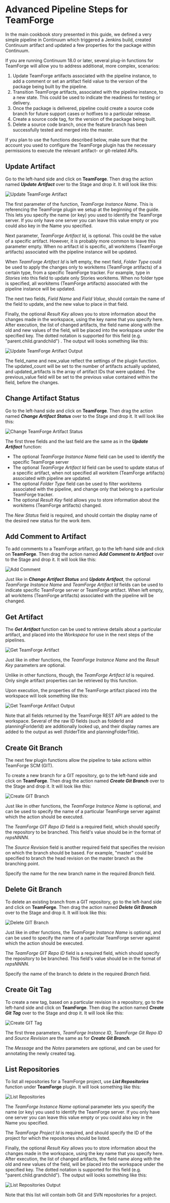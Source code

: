 Advanced Pipeline Steps for TeamForge
====================================================

In the main cookbook story presented in this guide, we defined a very simple 
pipeline in Continuum which triggered a Jenkins build, created Continuum artifact
and updated a few properties for the package within Continuum. 

If you are running Continuum 18.0 or later, several plug-in functions for TeamForge 
will allow you to address additional, more complex, scenarios:

1. Update TeamForge artifacts associated with the pipeline instance, to add a comment or set an artifact field value to the version of the package being built by the pipeline. 
2. Transition TeamForge artifacts, associated with the pipeline instance, to a new state. This could be used to indicate the readiness for testing or delivery.
3. Once the package is delivered, pipeline could create a source code branch for future support cases or hotfixes to a particular release. 
3. Create a source code tag, for the version of the package being built.
4. Delete a source code branch, once the feature branch has been successfully tested and merged into the master.

If you plan to use the functions described below, make sure that the account you used to configure the TeamForge plugin has the necessary permissions to execute the relevant artifact- or git-related APIs.

Update Artifact
---------------
Go to the left-hand side and click on **TeamForge**.  Then drag the action
named ***Update Artifact*** over to the Stage and drop it. It will look like this:

![Update TeamForge Artifact](images/teamforge-plugin-update-artifact.png "Update TeamForge Artifact")

The first parameter of the function, *TeamForge Instance Name*. This is referencing the
TeamForge plugin we setup at the beginning of the guide.  This lets you specify
the name (or key) you used to identify the TeamForge server.  If you only have one server
you can leave this value empty or you could also key in the Name you specified.

Next parameter, *TeamForge Artifact Id*, is optional. This could be the value of a specific artifact. 
However, it is probably more common to leave this parameter empty. When no artifact id is specific, 
all workitems (TeamForge artifacts) associated with the pipeline instance will be updated. 

When *TeamForge Artifact Id* is left empty, the next field, *Folder Type* could be used to apply 
the changes only to workitems (TeamForge artifacts) of a certain type, from a specific TeamForge 
tracker. For example, type in *Stories* into this field to update only Stories workitems. When no
folder type is specified, all workitems (TeamForge artifacts) associated with the pipeline instance will be updated.

The next two fields, *Field Name* and *Field Value*, should contain the name of the field to update,
and the new value to place in that field. 

Finally, the optional *Result Key*  allows you to store information about the changes made in the
workspace, using the key name that you specify here. After execution, the list of changed artifacts, 
the field name along with the old and new values of the field, will be placed into the workspace 
under the specified key. The dotted notation is supported for this field (e.g. "parent.child.grandchild") .
The output will looks something like this:

![Update TeamForge Artifact Output](images/teamforge-plugin-workspace-update-artifact.png "Update TeamForge Artifact Output")

The field\_name and new\_value reflect the settings of the plugin function. The updated\_count will be set to the number of artifacts 
actually updated, and updated\_artifacts is the array of artifact IDs that were updated. The previous\_value field will be set to the previous value contained within the field, before the changes.

Change Artifact Status
----------------------
Go to the left-hand side and click on **TeamForge**.  Then drag the action
named ***Change Artifact Status*** over to the Stage and drop it. It will look like this:

![Change TeamForge Artifact Status](images/teamforge-plugin-change-artifact-status.png "Change TeamForge Artifact Status")

The first three fields and the last field are the same as in the ***Update Artifact*** function:
-  The optional *TeamForge Instance Name* field can be used to identify the specific TeamForge server
-  The optional *TeamForge Artifact Id* field can be used to update status of a specific artifact, when not specified all workitem (TeamForge artifacts) associated with pipeline are updated.
-  The optional *Folder Type* field can be used to filter workitems associated with the pipeline, and change only that belong to a particular TeamForge tracker.
-  The optional *Result Key* field allows you to store information about the workitems (TeamForge artifacts) changed.

The *New Status* field is required, and should contain the display name of the desired new status for the work item.


Add Comment to Artifact
-----------------------

To add comments to a TeamForge artifact, go to the left-hand side and click on **TeamForge**.  Then drag the action
named ***Add Comment to Artifact*** over to the Stage and drop it. It will look like this:

![Add Comment](images/teamforge-plugin-add-comment.png "Add Comment")

Just like in ***Change Artifact Status*** and ***Update Artifact***, the optional *TeamForge Instance Name* and *TeamForge Artifact Id* fields 
can be used to indicate specific TeamForge server or TeamForge artifact. When left empty, all workitems (TeamForge artifacts) associated with the
pipeline will be changed.

Get Artifact
------------
The ***Get Artifact*** function can be used to retrieve details about a particular artifact, and placed into the *Workspace* for use in the next steps of the pipelines. 

![Get TeamForge Artifact](images/teamforge-plugin-get-artifact.png "Get TeamForge Artifact")

Just like in other functions, the *TeamForge Instance Name* and the *Result Key* parameters are optional. 

Unlike in other functions, though, the *TeamForge Artifact Id* is required. Only single artifact properties can be retrieved by this function.

Upon execution, the properties of the TeamForge artifact placed into the workspace will look something like this:

![Get TeamForge Artifact Output](images/teamforge-plugin-workspace-get-artifact.png "Get TeamForge Artifact Output")

Note that all fields returned by the TeamForge REST API are added to the workspace. Several of the raw ID fields (such as folderId and planningForlderId) are additionally looked up, and their display names are added to the output as well (folderTitle and planningFolderTitle). 

Create Git Branch
-------------
The next few plugin functions allow the pipeline to take actions within TeamForge SCM (GIT).

To create a new branch for a GIT repository, go to the left-hand side and click on **TeamForge**.  Then drag the action
named ***Create Git Branch*** over to the Stage and drop it. It will look like this:

![Create GIT Branch](images/teamforge-plugin-create-git-branch.png "Create GIT Branch")

Just like in other functions, the *TeamForge Instance Name* is optional, and can be used to specify the name of a particular TeamForge server against which the action should be executed.

The *TeamForge GIT Repo ID* field is a required field, which should specify the repository to be branched. This field's value should be in the format of *repsNNNN*.

The *Source Revision* field is another required field that specifies the revision on which the branch should be based. For example, "master" could be specified to branch the head revision on the master branch as the branching point.

Specify the name for the new branch name in the required *Branch* field.


Delete Git Branch
-------------
To delete an existing branch from a GIT repository, go to the left-hand side and click on **TeamForge**.  Then drag the action
named ***Delete Git Branch*** over to the Stage and drop it. It will look like this:

![Delete GIT Branch](images/teamforge-plugin-delete-git-branch.png "Delete GIT Branch")

Just like in other functions, the *TeamForge Instance Name* is optional, and can be used to specify the name of a particular TeamForge server against which the action should be executed.

The *TeamForge GIT Repo ID* field is a required field, which should specify the repository to be branched. This field's value should be in the format of *repsNNNN*.

Specify the name of the branch to delete in the required *Branch* field.

Create Git Tag
--------------
To create a new tag, based on a particular revision in a repository, go to the left-hand side and click on **TeamForge**.  Then drag the action
named ***Create Git Tag*** over to the Stage and drop it. It will look like this:

![Create GIT Tag](images/teamforge-plugin-create-git-tag.png "Create GIT Tag")

The first three parameters, *TeamForge Instance ID*, *TeamForge Git Repo ID* and *Source Revision* are the same as for ***Create Git Branch***.

The *Message* and the *Notes* parameters are optional, and can be used for annotating the newly created tag.

List Repositories
-----------------

To list all repositories for a TeamForge project, use ***List Repositories*** function under **TeamForge** plugin. It will look something like this:

![List Repositories](images/teamforge-plugin-list-repositories.png "List Repositories")

The *TeamForge Instance Name* optional parameter lets you specify
the name (or key) you used to identify the TeamForge server.  If you only have one server
you can leave this value empty or you could also key in the Name you specified.

The *TeamForge Project Id* is required, and should specify the ID of the project for which the repositories should be listed.

Finally, the optional *Result Key*  allows you to store information about the changes made in the
workspace, using the key name that you specify here. After execution, the list of changed artifacts, 
the field name along with the old and new values of the field, will be placed into the workspace 
under the specified key. The dotted notation is supported for this field (e.g. "parent.child.grandchild").
The output will looks something like this:

![List Repositories Output](images/teamforge-plugin-workspace-list-repositories.png "List Repositories Output")

Note that this list will contain both Git and SVN repositories for a project.
